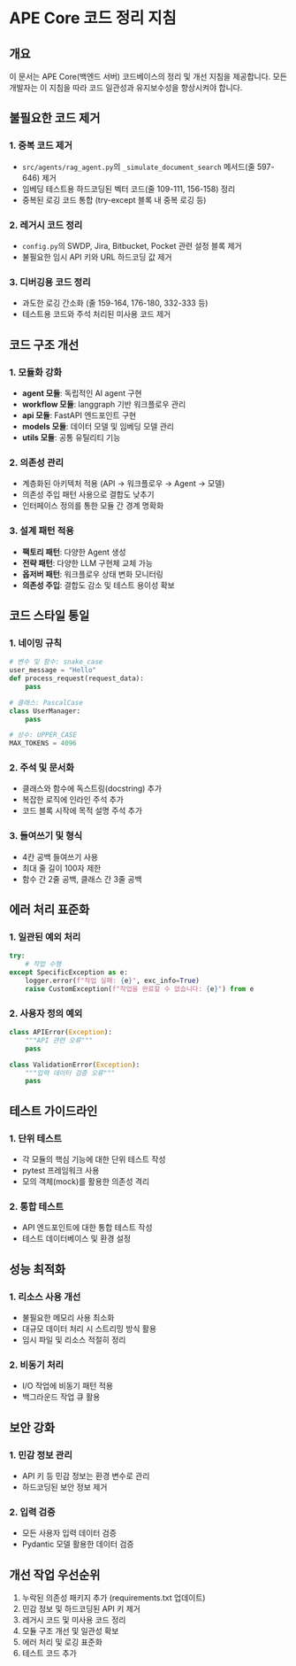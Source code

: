 # APE Core 코드 정리 지침

## 개요

이 문서는 APE Core(백엔드 서버) 코드베이스의 정리 및 개선 지침을 제공합니다. 모든 개발자는 이 지침을 따라 코드 일관성과 유지보수성을 향상시켜야 합니다.

## 불필요한 코드 제거

### 1. 중복 코드 제거

- `src/agents/rag_agent.py`의 `_simulate_document_search` 메서드(줄 597-646) 제거
- 임베딩 테스트용 하드코딩된 벡터 코드(줄 109-111, 156-158) 정리
- 중복된 로깅 코드 통합 (try-except 블록 내 중복 로깅 등)

### 2. 레거시 코드 정리

- `config.py`의 SWDP, Jira, Bitbucket, Pocket 관련 설정 블록 제거
- 불필요한 임시 API 키와 URL 하드코딩 값 제거

### 3. 디버깅용 코드 정리

- 과도한 로깅 간소화 (줄 159-164, 176-180, 332-333 등)
- 테스트용 코드와 주석 처리된 미사용 코드 제거

## 코드 구조 개선

### 1. 모듈화 강화

- **agent 모듈**: 독립적인 AI agent 구현
- **workflow 모듈**: langgraph 기반 워크플로우 관리
- **api 모듈**: FastAPI 엔드포인트 구현
- **models 모듈**: 데이터 모델 및 임베딩 모델 관리
- **utils 모듈**: 공통 유틸리티 기능

### 2. 의존성 관리

- 계층화된 아키텍처 적용 (API → 워크플로우 → Agent → 모델)
- 의존성 주입 패턴 사용으로 결합도 낮추기
- 인터페이스 정의를 통한 모듈 간 경계 명확화

### 3. 설계 패턴 적용

- **팩토리 패턴**: 다양한 Agent 생성
- **전략 패턴**: 다양한 LLM 구현체 교체 가능
- **옵저버 패턴**: 워크플로우 상태 변화 모니터링
- **의존성 주입**: 결합도 감소 및 테스트 용이성 확보

## 코드 스타일 통일

### 1. 네이밍 규칙

```python
# 변수 및 함수: snake_case
user_message = "Hello"
def process_request(request_data):
    pass

# 클래스: PascalCase
class UserManager:
    pass

# 상수: UPPER_CASE
MAX_TOKENS = 4096
```

### 2. 주석 및 문서화

- 클래스와 함수에 독스트링(docstring) 추가
- 복잡한 로직에 인라인 주석 추가
- 코드 블록 시작에 목적 설명 주석 추가

### 3. 들여쓰기 및 형식

- 4칸 공백 들여쓰기 사용
- 최대 줄 길이 100자 제한
- 함수 간 2줄 공백, 클래스 간 3줄 공백

## 에러 처리 표준화

### 1. 일관된 예외 처리

```python
try:
    # 작업 수행
except SpecificException as e:
    logger.error(f"작업 실패: {e}", exc_info=True)
    raise CustomException(f"작업을 완료할 수 없습니다: {e}") from e
```

### 2. 사용자 정의 예외

```python
class APIError(Exception):
    """API 관련 오류"""
    pass

class ValidationError(Exception):
    """입력 데이터 검증 오류"""
    pass
```

## 테스트 가이드라인

### 1. 단위 테스트

- 각 모듈의 핵심 기능에 대한 단위 테스트 작성
- pytest 프레임워크 사용
- 모의 객체(mock)를 활용한 의존성 격리

### 2. 통합 테스트

- API 엔드포인트에 대한 통합 테스트 작성
- 테스트 데이터베이스 및 환경 설정

## 성능 최적화

### 1. 리소스 사용 개선

- 불필요한 메모리 사용 최소화
- 대규모 데이터 처리 시 스트리밍 방식 활용
- 임시 파일 및 리소스 적절히 정리

### 2. 비동기 처리

- I/O 작업에 비동기 패턴 적용
- 백그라운드 작업 큐 활용

## 보안 강화

### 1. 민감 정보 관리

- API 키 등 민감 정보는 환경 변수로 관리
- 하드코딩된 보안 정보 제거

### 2. 입력 검증

- 모든 사용자 입력 데이터 검증
- Pydantic 모델 활용한 데이터 검증

## 개선 작업 우선순위

1. 누락된 의존성 패키지 추가 (requirements.txt 업데이트)
2. 민감 정보 및 하드코딩된 API 키 제거
3. 레거시 코드 및 미사용 코드 정리
4. 모듈 구조 개선 및 일관성 확보
5. 에러 처리 및 로깅 표준화
6. 테스트 코드 추가
